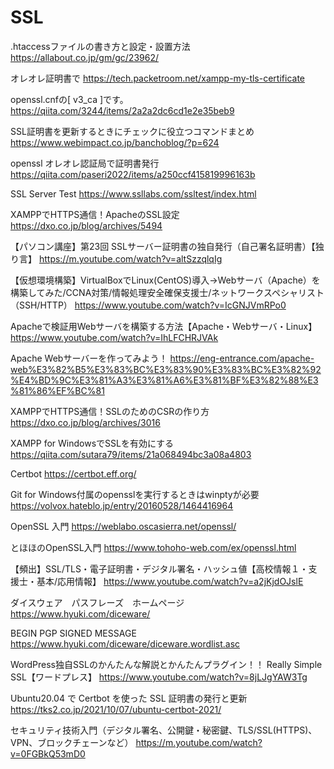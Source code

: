 # SSL
.htaccessファイルの書き方と設定・設置方法
https://allabout.co.jp/gm/gc/23962/

オレオレ証明書で
https://tech.packetroom.net/xampp-my-tls-certificate

openssl.cnfの[ v3_ca ]です。
https://qiita.com/3244/items/2a2a2dc6cd1e2e35beb9

SSL証明書を更新するときにチェックに役立つコマンドまとめ
https://www.webimpact.co.jp/banchoblog/?p=624

openssl オレオレ認証局で証明書発行
https://qiita.com/paseri2022/items/a250ccf415819996163b

SSL Server Test
https://www.ssllabs.com/ssltest/index.html


XAMPPでHTTPS通信！ApacheのSSL設定
https://dxo.co.jp/blog/archives/5494

【パソコン講座】第23回 SSLサーバー証明書の独自発行（自己署名証明書）【独り言】
https://m.youtube.com/watch?v=altSzzqlqIg

【仮想環境構築】VirtualBoxでLinux(CentOS)導入→Webサーバ（Apache）を構築してみた/CCNA対策/情報処理安全確保支援士/ネットワークスペシャリスト（SSH/HTTP）
https://www.youtube.com/watch?v=IcGNJVmRPo0


Apacheで検証用Webサーバを構築する方法【Apache・Webサーバ・Linux】
https://www.youtube.com/watch?v=IhLFCHRJVAk

Apache Webサーバーを作ってみよう！
https://eng-entrance.com/apache-web%E3%82%B5%E3%83%BC%E3%83%90%E3%83%BC%E3%82%92%E4%BD%9C%E3%81%A3%E3%81%A6%E3%81%BF%E3%82%88%E3%81%86%EF%BC%81


XAMPPでHTTPS通信！SSLのためのCSRの作り方
https://dxo.co.jp/blog/archives/3016

XAMPP for WindowsでSSLを有効にする
https://qiita.com/sutara79/items/21a068494bc3a08a4803

Certbot
https://certbot.eff.org/

Git for Windows付属のopensslを実行するときはwinptyが必要
https://volvox.hateblo.jp/entry/20160528/1464416964

OpenSSL 入門
https://weblabo.oscasierra.net/openssl/

とほほのOpenSSL入門
https://www.tohoho-web.com/ex/openssl.html

【頻出】SSL/TLS・電子証明書・デジタル署名・ハッシュ値【高校情報１・支援士・基本/応用情報】
https://www.youtube.com/watch?v=a2jKjdOJslE

ダイスウェア　パスフレーズ　ホームページ
https://www.hyuki.com/diceware/

BEGIN PGP SIGNED MESSAGE
https://www.hyuki.com/diceware/diceware.wordlist.asc


WordPress独自SSLのかんたんな解説とかんたんプラグイン！！ Really Simple SSL【ワードプレス】
https://www.youtube.com/watch?v=8jLJgYAW3Tg

Ubuntu20.04 で Certbot を使った SSL 証明書の発行と更新
https://tks2.co.jp/2021/10/07/ubuntu-certbot-2021/

セキュリティ技術入門（デジタル署名、公開鍵・秘密鍵、TLS/SSL(HTTPS)、VPN、ブロックチェーンなど）
https://m.youtube.com/watch?v=0FGBkQ53mD0




